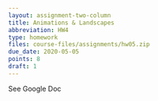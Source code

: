 ```yaml
---
layout: assignment-two-column
title: Animations & Landscapes
abbreviation: HW4
type: homework
files: course-files/assignments/hw05.zip
due_date: 2020-05-05
points: 8
draft: 1
---
```


See Google Doc